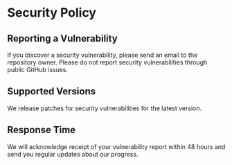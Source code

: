 # Security Policy

## Reporting a Vulnerability

If you discover a security vulnerability, please send an email to the repository owner.
Please do not report security vulnerabilities through public GitHub issues.

## Supported Versions

We release patches for security vulnerabilities for the latest version.

## Response Time

We will acknowledge receipt of your vulnerability report within 48 hours and send you regular updates about our progress.